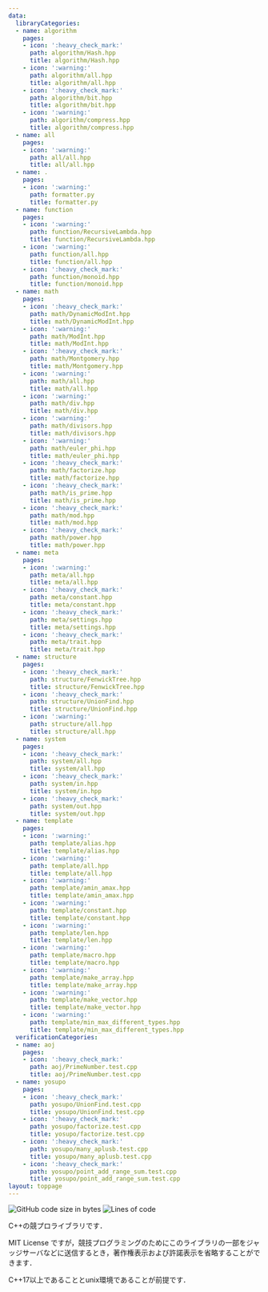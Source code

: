 ```yaml
---
data:
  libraryCategories:
  - name: algorithm
    pages:
    - icon: ':heavy_check_mark:'
      path: algorithm/Hash.hpp
      title: algorithm/Hash.hpp
    - icon: ':warning:'
      path: algorithm/all.hpp
      title: algorithm/all.hpp
    - icon: ':heavy_check_mark:'
      path: algorithm/bit.hpp
      title: algorithm/bit.hpp
    - icon: ':warning:'
      path: algorithm/compress.hpp
      title: algorithm/compress.hpp
  - name: all
    pages:
    - icon: ':warning:'
      path: all/all.hpp
      title: all/all.hpp
  - name: .
    pages:
    - icon: ':warning:'
      path: formatter.py
      title: formatter.py
  - name: function
    pages:
    - icon: ':warning:'
      path: function/RecursiveLambda.hpp
      title: function/RecursiveLambda.hpp
    - icon: ':warning:'
      path: function/all.hpp
      title: function/all.hpp
    - icon: ':heavy_check_mark:'
      path: function/monoid.hpp
      title: function/monoid.hpp
  - name: math
    pages:
    - icon: ':heavy_check_mark:'
      path: math/DynamicModInt.hpp
      title: math/DynamicModInt.hpp
    - icon: ':warning:'
      path: math/ModInt.hpp
      title: math/ModInt.hpp
    - icon: ':heavy_check_mark:'
      path: math/Montgomery.hpp
      title: math/Montgomery.hpp
    - icon: ':warning:'
      path: math/all.hpp
      title: math/all.hpp
    - icon: ':warning:'
      path: math/div.hpp
      title: math/div.hpp
    - icon: ':warning:'
      path: math/divisors.hpp
      title: math/divisors.hpp
    - icon: ':warning:'
      path: math/euler_phi.hpp
      title: math/euler_phi.hpp
    - icon: ':heavy_check_mark:'
      path: math/factorize.hpp
      title: math/factorize.hpp
    - icon: ':heavy_check_mark:'
      path: math/is_prime.hpp
      title: math/is_prime.hpp
    - icon: ':heavy_check_mark:'
      path: math/mod.hpp
      title: math/mod.hpp
    - icon: ':heavy_check_mark:'
      path: math/power.hpp
      title: math/power.hpp
  - name: meta
    pages:
    - icon: ':warning:'
      path: meta/all.hpp
      title: meta/all.hpp
    - icon: ':heavy_check_mark:'
      path: meta/constant.hpp
      title: meta/constant.hpp
    - icon: ':heavy_check_mark:'
      path: meta/settings.hpp
      title: meta/settings.hpp
    - icon: ':heavy_check_mark:'
      path: meta/trait.hpp
      title: meta/trait.hpp
  - name: structure
    pages:
    - icon: ':heavy_check_mark:'
      path: structure/FenwickTree.hpp
      title: structure/FenwickTree.hpp
    - icon: ':heavy_check_mark:'
      path: structure/UnionFind.hpp
      title: structure/UnionFind.hpp
    - icon: ':warning:'
      path: structure/all.hpp
      title: structure/all.hpp
  - name: system
    pages:
    - icon: ':heavy_check_mark:'
      path: system/all.hpp
      title: system/all.hpp
    - icon: ':heavy_check_mark:'
      path: system/in.hpp
      title: system/in.hpp
    - icon: ':heavy_check_mark:'
      path: system/out.hpp
      title: system/out.hpp
  - name: template
    pages:
    - icon: ':warning:'
      path: template/alias.hpp
      title: template/alias.hpp
    - icon: ':warning:'
      path: template/all.hpp
      title: template/all.hpp
    - icon: ':warning:'
      path: template/amin_amax.hpp
      title: template/amin_amax.hpp
    - icon: ':warning:'
      path: template/constant.hpp
      title: template/constant.hpp
    - icon: ':warning:'
      path: template/len.hpp
      title: template/len.hpp
    - icon: ':warning:'
      path: template/macro.hpp
      title: template/macro.hpp
    - icon: ':warning:'
      path: template/make_array.hpp
      title: template/make_array.hpp
    - icon: ':warning:'
      path: template/make_vector.hpp
      title: template/make_vector.hpp
    - icon: ':warning:'
      path: template/min_max_different_types.hpp
      title: template/min_max_different_types.hpp
  verificationCategories:
  - name: aoj
    pages:
    - icon: ':heavy_check_mark:'
      path: aoj/PrimeNumber.test.cpp
      title: aoj/PrimeNumber.test.cpp
  - name: yosupo
    pages:
    - icon: ':heavy_check_mark:'
      path: yosupo/UnionFind.test.cpp
      title: yosupo/UnionFind.test.cpp
    - icon: ':heavy_check_mark:'
      path: yosupo/factorize.test.cpp
      title: yosupo/factorize.test.cpp
    - icon: ':heavy_check_mark:'
      path: yosupo/many_aplusb.test.cpp
      title: yosupo/many_aplusb.test.cpp
    - icon: ':heavy_check_mark:'
      path: yosupo/point_add_range_sum.test.cpp
      title: yosupo/point_add_range_sum.test.cpp
layout: toppage
---
```

![GitHub code size in bytes](https://img.shields.io/github/languages/code-size/Chipppppppppp/kyopro?style=flat-square)
![Lines of code](https://img.shields.io/tokei/lines/github/Chipppppppppp/kyopro?style=flat-square)

C++の競プロライブラリです．

MIT License ですが，競技プログラミングのためにこのライブラリの一部をジャッジサーバなどに送信するとき，著作権表示および許諾表示を省略することができます．

C++17以上であることとunix環境であることが前提です．